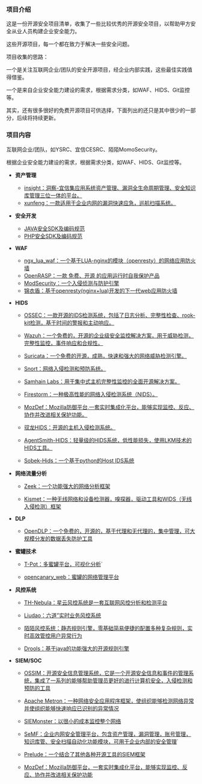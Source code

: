 

### 项目介绍

这是一份开源安全项目清单，收集了一些比较优秀的开源安全项目，以帮助甲方安全从业人员构建企业安全能力。

这些开源项目，每一个都在致力于解决一些安全问题。

项目收集的思路：

一个是关注互联网企业/团队的安全开源项目，经企业内部实践，这些最佳实践值得借鉴。

一个是来自企业安全能力建设的需求，根据需求分类，如WAF、HIDS、Git监控等。

其实，还有很多很好的免费开源项目可供选择，下面列出的还只是其中很少的一部分，后续将持续更新。

### 项目内容

互联网企业/团队，如YSRC、宜信CESRC、陌陌MomoSecurity。

根据企业安全能力建设的需求，根据需求分类，如WAF、HIDS、Git监控等。

- **资产管理**
  - [insight：洞察-宜信集应用系统资产管理、漏洞全生命周期管理、安全知识库管理三位一体的平台。](https://github.com/creditease-sec/insight)
  - [xunfeng：一款适用于企业内网的漏洞快速应急，巡航扫描系统。](https://github.com/ysrc/xunfeng)

- **安全开发**
  - [JAVA安全SDK及编码规范](https://github.com/momosecurity/rhizobia_J)
  - [PHP安全SDK及编码规范](https://github.com/momosecurity/rhizobia_P)

- **WAF**
  - [ngx_lua_waf：一个基于LUA-nginx的模块（openresty）的网络应用防火墙](https://github.com/loveshell/ngx_lua_waf)
  - [OpenRASP：一款 免费、开源 的应用运行时自我保护产品](https://rasp.baidu.com)
  - [ModSecurity：一个入侵侦测与防护引擎](http://www.modsecurity.org/)
  - [锦衣盾：基于openresty(nginx+lua)开发的下一代web应用防火墙](http://www.jxwaf.com)

- **HIDS**
  - [OSSEC：一款开源的IDS检测系统，包括了日志分析、完整性检查、rook-kit检测，基于时间的警报和主动响应。](https://www.ossec.net)
  - [Wazuh：一个免费的，开源的企业级安全监控解决方案，用于威胁检测，完整性监控，事件响应和合规性。](http://wazuh.com)
  - [Suricata：一个免费的开源，成熟，快速和强大的网络威胁检测引擎。](https://suricata-ids.org)
  - [Snort：网络入侵检测和预防系统。](https://www.snort.org)
  - [Samhain Labs：用于集中式主机完整性监控的全面开源解决方案。](https://www.la-samhna.de/)

  - [Firestorm：一种极高性能的网络入侵检测系统（NIDS）。](http://www.scaramanga.co.uk/firestorm/)

  - [MozDef：Mozilla防御平台,一套实时集成化平台，能够实现监控、反应、协作并改进相关保护功能。](https://github.com/mozilla/MozDef)
  - [驭龙HIDS：开源的主机入侵检测系统。](https://github.com/ysrc/yulong-hids)
  - [AgentSmith-HIDS：轻量级的HIDS系统，低性能损失，使用LKM技术的HIDS工具。](https://github.com/DianrongSecurity/AgentSmith-HIDS)

  - [Sobek-Hids：一个基于python的Host IDS系统](http://www.codeforge.cn/article/331327)

- **网络流量分析**

  - [Zeek：一个功能强大的网络分析框架](https://www.zeek.org)

  - [Kismet：一种无线网络和设备检测器，嗅探器，驱动工具和WIDS（无线入侵检测）框架](https://www.kismetwireless.net/)

- **DLP**
  - [OpenDLP：一个免费的，开源的，基于代理和无代理的，集中管理，可大规模分发的数据丢失防护工具](https://code.google.com/archive/p/opendlp/)

- **蜜罐技术**
  - [T-Pot：多蜜罐平台，可视化分析](https://github.com/dtag-dev-sec/tpotce/)`

  - [opencanary_web：蜜罐的网络管理平台](https://github.com/p1r06u3/opencanary_web)

- **风控系统**
  - [TH-Nebula：星云风控系统是一套互联网风控分析和检测平台](https://github.com/threathunterX/nebula)

  - [Liudao：六道”实时业务风控系统](https://github.com/ysrc/Liudao)

  - [陌陌风控系统：静态规则引擎，零基础简易便捷的配置多种复杂规则，实时高效管控用户异常行为](https://github.com/momosecurity/aswan)

  - [Drools：基于java的功能强大的开源规则引擎](https://www.drools.org)

- **SIEM/SOC**
  - [OSSIM：开源安全信息管理系统，它是一个开源安全信息和事件的管理系统，集成了一系列的能够帮助管理员更好的进行计算机安全，入侵检测和预防的工具](https://www.alienvault.com/products/ossim)

  - [Apache Metron：一种网络安全应用程序框架，使组织能够检测网络异常并使组织能够快速响应已识别的异常情况](https://github.com/apache/metron)

  - [SIEMonster：以很小的成本监控整个网络](https://siemonster.com/)

  - [SeMF：企业内网安全管理平台，包含资产管理，漏洞管理，账号管理，知识库管、安全扫描自动化功能模块，可用于企业内部的安全管理](https://gitee.com/gy071089/SecurityManageFramwork)`

  - [Prelude：一个结合了其他各种开源工具的SIEM框架](https://www.prelude-siem.org/)

  - [MozDef：Mozilla防御平台，一套实时集成化平台，能够实现监控、反应、协作并改进相关保护功能](https://github.com/jeffbryner/MozDef)
